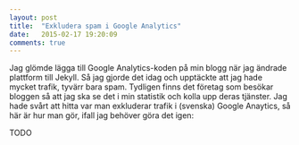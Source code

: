 ```yaml
---
layout: post
title:  "Exkludera spam i Google Analytics"
date:   2015-02-17 19:20:09
comments: true
---
```


Jag glömde lägga till Google Analytics-koden på min blogg när jag ändrade
plattform till Jekyll. Så jag gjorde det idag och upptäckte att jag hade mycket
trafik, tyvärr bara spam. Tydligen finns det företag som besökar bloggen så att
jag ska se det i min statistik och kolla upp deras tjänster. Jag hade svårt att
hitta var man exkluderar trafik i (svenska) Google Anaytics, så här är hur man
gör, ifall jag behöver göra det igen:

TODO
